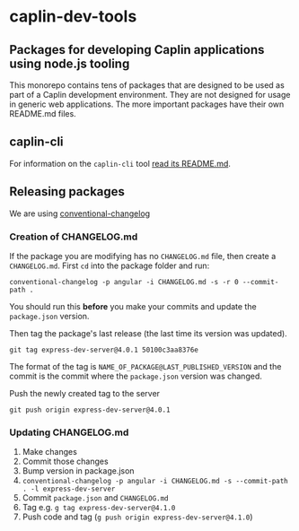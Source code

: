 # caplin-dev-tools

## Packages for developing Caplin applications using node.js tooling

This monorepo contains tens of packages that are designed to be used as part of
a Caplin development environment. They are not designed for usage in generic web
applications. The more important packages have their own README.md files.

## caplin-cli

For information on the `caplin-cli` tool
[read its README.md](https://github.com/caplin/caplin-dev-tools/blob/master/cli/README.md).

## Releasing packages

We are using [conventional-changelog](https://github.com/conventional-changelog/conventional-changelog)

### Creation of CHANGELOG.md

If the package you are modifying has no `CHANGELOG.md` file, then create a
`CHANGELOG.md`. First `cd` into the package folder and run:

`conventional-changelog -p angular -i CHANGELOG.md -s -r 0 --commit-path .`

You should run this **before** you make your commits and update the
`package.json` version.

Then tag the package's last release (the last time its version was updated).

`git tag express-dev-server@4.0.1 50100c3aa8376e`

The format of the tag is `NAME_OF_PACKAGE@LAST_PUBLISHED_VERSION` and the commit
is the commit where the `package.json` version was changed.

Push the newly created tag to the server

`git push origin express-dev-server@4.0.1`

### Updating CHANGELOG.md

1. Make changes
2. Commit those changes
3. Bump version in package.json
4. `conventional-changelog -p angular -i CHANGELOG.md -s --commit-path . -l
   express-dev-server`
5. Commit `package.json` and `CHANGELOG.md`
6. Tag e.g. `g tag express-dev-server@4.1.0`
7. Push code and tag (`g push origin express-dev-server@4.1.0`)
